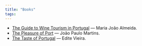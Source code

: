 ```yaml
---
title: "Books"
tags:
---
```


- [The Guide to Wine Tourism in Portugal](https://www.bertrand.pt/livro/guide-to-wine-tourism-in-portugal-maria-joao-de-almeida/18958092) &#8212; Maria João Almeida.
- [The Pleasure of Port](https://www.leyaonline.com/pt/livros/turismo-e-lazer/guias-de-portugal/the-pleasure-of-port/) &#8212; João Paulo Martins.
- [The Taste of Portugal](https://www.bertrand.pt/livro/the-taste-of-portugal-edite-vieira/21435258) &#8212; Edite Vieira.
